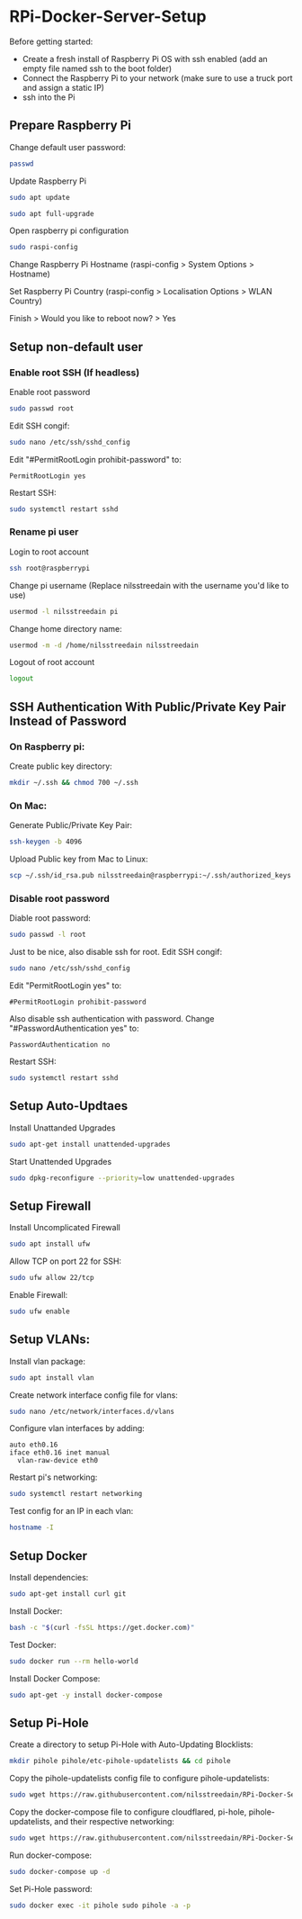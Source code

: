 # RPi-Docker-Server-Setup

Before getting started:
- Create a fresh install of Raspberry Pi OS with ssh enabled (add an empty file named ssh to the boot folder)
- Connect the Raspberry Pi to your network (make sure to use a truck port and assign a static IP)
- ssh into the Pi

## Prepare Raspberry Pi

Change default user password:

```bash
passwd
```

Update Raspberry Pi

```bash
sudo apt update
```

```bash
sudo apt full-upgrade
```

Open raspberry pi configuration

```bash
sudo raspi-config
```

Change Raspberry Pi Hostname (raspi-config > System Options > Hostname)

Set Raspberry Pi Country (raspi-config > Localisation Options > WLAN Country)

Finish > Would you like to reboot now? > Yes

## Setup non-default user

### Enable root SSH (If headless)

Enable root password
```bash
sudo passwd root
```

Edit SSH congif:
```bash
sudo nano /etc/ssh/sshd_config
```

Edit "#PermitRootLogin prohibit-password" to:
```
PermitRootLogin yes
```

Restart SSH:
```bash
sudo systemctl restart sshd
```

### Rename pi user

Login to root account
```bash
ssh root@raspberrypi
```

Change pi username (Replace nilsstreedain with the username you'd like to use)
```bash
usermod -l nilsstreedain pi
```

Change home directory name:
```bash
usermod -m -d /home/nilsstreedain nilsstreedain
```

Logout of root account
```bash
logout
```

## SSH Authentication With Public/Private Key Pair Instead of Password

### On Raspberry pi:

Create public key directory:
```bash
mkdir ~/.ssh && chmod 700 ~/.ssh
```

### On Mac:

Generate Public/Private Key Pair:
```bash
ssh-keygen -b 4096
```

Upload Public key from Mac to Linux:
```bash
scp ~/.ssh/id_rsa.pub nilsstreedain@raspberrypi:~/.ssh/authorized_keys
```

### Disable root password

Diable root password:
```bash
sudo passwd -l root
```

Just to be nice, also disable ssh for root. Edit SSH congif:
```bash
sudo nano /etc/ssh/sshd_config
```

Edit "PermitRootLogin yes" to:
```
#PermitRootLogin prohibit-password
```

Also disable ssh authentication with password. Change "#PasswordAuthentication yes" to:
```
PasswordAuthentication no
```

Restart SSH:
```bash
sudo systemctl restart sshd
```

## Setup Auto-Updtaes

Install Unattanded Upgrades
```bash
sudo apt-get install unattended-upgrades
```

Start Unattended Upgrades
```bash
sudo dpkg-reconfigure --priority=low unattended-upgrades
```

## Setup Firewall

Install Uncomplicated Firewall
```bash
sudo apt install ufw
```

Allow TCP on port 22 for SSH:
```bash
sudo ufw allow 22/tcp
```

Enable Firewall:
```bash
sudo ufw enable
```

## Setup VLANs:

Install vlan package:
```bash
sudo apt install vlan
```

Create network interface config file for vlans:
```bash
sudo nano /etc/network/interfaces.d/vlans
```

Configure vlan interfaces by adding:
```
auto eth0.16
iface eth0.16 inet manual
  vlan-raw-device eth0
 ```

Restart pi's networking:
```bash
sudo systemctl restart networking
```

Test config for an IP in each vlan:
```bash
hostname -I
```

## Setup Docker

Install dependencies:
```bash
sudo apt-get install curl git
```

Install Docker:
```bash
bash -c "$(curl -fsSL https://get.docker.com)"
```
Test Docker:
```bash
sudo docker run --rm hello-world
```

Install Docker Compose:
```bash
sudo apt-get -y install docker-compose
```

## Setup Pi-Hole

Create a directory to setup Pi-Hole with Auto-Updating Blocklists:
```bash
mkdir pihole pihole/etc-pihole-updatelists && cd pihole
```

Copy the pihole-updatelists config file to configure pihole-updatelists:
```bash
sudo wget https://raw.githubusercontent.com/nilsstreedain/RPi-Docker-Server-Setup/main/pihole/pihole-updatelists/pihole-updatelists.conf -O etc-pihole-updatelists/pihole-updatelists.conf
```

Copy the docker-compose file to configure cloudflared, pi-hole, pihole-updatelists, and their respective networking:
```bash
sudo wget https://raw.githubusercontent.com/nilsstreedain/RPi-Docker-Server-Setup/main/pihole/docker-compose.yml -O docker-compose.yml
```

Run docker-compose:
```bash
sudo docker-compose up -d
```

Set Pi-Hole password:
```bash
sudo docker exec -it pihole sudo pihole -a -p
```
